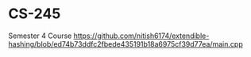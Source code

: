 # CS-245
Semester 4 Course
https://github.com/nitish6174/extendible-hashing/blob/ed74b73ddfc2fbede435191b18a6975cf39d77ea/main.cpp

